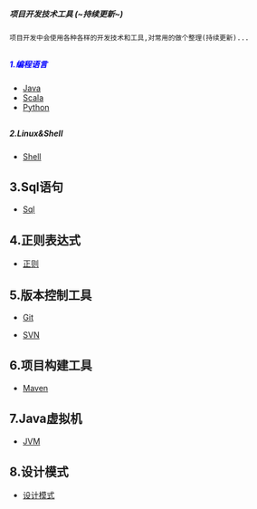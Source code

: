 ##### 项目开发技术工具 (~持续更新~)
    项目开发中会使用各种各样的开发技术和工具,对常用的做个整理(持续更新)...

##
##### <font color="blue">1.编程语言</font>
* [Java](src/main/scala/libin/program/_01_java)  
* [Scala](src/main/scala/libin/program/_02_scala)
* [Python](src/main/scala/libin/program/_03_python)

##
##### 2.Linux&Shell
* [Shell](src/main/scala/libin/program/_04_shell)

## 3.Sql语句
* [Sql](src/main/scala/libin/program/_05_sql)

## 4.正则表达式
* [正则](src/main/scala/libin/program/_06_regExp)

## 5.版本控制工具
* [Git](src/main/scala/libin/program/_07_git)

* [SVN](src/main/scala/libin/program/_09_svn)

## 6.项目构建工具

* [Maven](src/main/scala/libin/program/_08_maven)

## 7.Java虚拟机
* [JVM](src/main/scala/libin/program/_10_jvm)

## 8.设计模式
* [设计模式](src/main/scala/libin/program/_11_designPattern)
